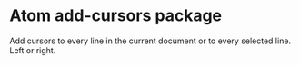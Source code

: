 # Atom add-cursors package

Add cursors to every line in the current document or to every selected line. Left or right.
